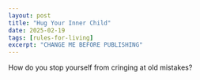 ```yaml
---
layout: post
title: "Hug Your Inner Child"
date: 2025-02-19
tags: [rules-for-living]
excerpt: "CHANGE ME BEFORE PUBLISHING"
---
```


How do you stop yourself from cringing at old mistakes?

